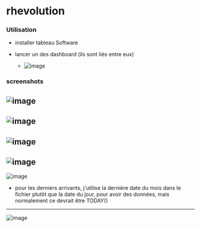 # rhevolution
### Utilisation
* installer tableau Software

* lancer un des dashboard (ils sont liés entre eux)
  *  ![image](https://user-images.githubusercontent.com/55543185/131089724-77ba0191-0761-4fd5-9146-bc61166a27b6.png)

### screenshots
![image](https://user-images.githubusercontent.com/55543185/131088016-d6b40cfb-d26e-4583-91c4-25e5c50e09db.png)
---
![image](https://user-images.githubusercontent.com/55543185/131088542-405dd605-8026-4c55-ac8f-7038161e83cb.png)
---
![image](https://user-images.githubusercontent.com/55543185/131088444-4792a8a2-d193-420d-92f2-a413ec66966f.png)
---
![image](https://user-images.githubusercontent.com/55543185/131088218-24e696de-3927-4a5c-8b0a-040beda63667.png)
---
![image](https://user-images.githubusercontent.com/55543185/131090480-43ca77c7-a1bf-414f-8fdf-63fbd62626ef.png)
* pour les derniers arrivants, j'utilise la dernière date du mois dans le fichier plutôt que la date du jour, pour avoir des données, mais normalement ce devrait être TODAY()

---
![image](https://user-images.githubusercontent.com/55543185/131092614-60820fb2-0ece-4b25-a927-3d46792bd536.png)
